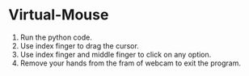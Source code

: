# Virtual-Mouse

1. Run the python code.
2. Use index finger to drag the cursor.
3. Use index finger and middle finger to click on any option.
4. Remove your hands from the fram of webcam to exit the program.
